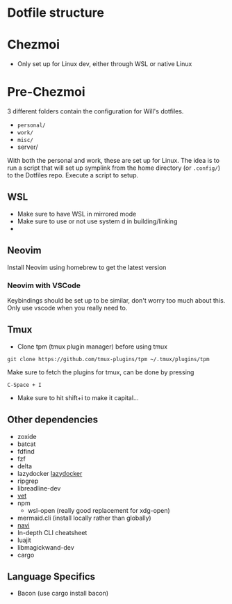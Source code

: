 # Dotfile structure

# Chezmoi

- Only set up for Linux dev, either through WSL or native Linux

# Pre-Chezmoi

3 different folders contain the configuration for Will's dotfiles.

- `personal/`
- `work/`
- `misc/`
- server/

With both the personal and work, these are set up for Linux. The idea is to run a script that will set up symplink from the home directory (or `.config/`) to the Dotfiles repo. Execute a script to setup.

## WSL

- Make sure to have WSL in mirrored mode
- Make sure to use or not use system d in building/linking
-

## Neovim

Install Neovim using homebrew to get the latest version

### Neovim with VSCode

Keybindings should be set up to be similar, don't worry too much about this. Only use vscode when you really need to.

## Tmux

- Clone tpm (tmux plugin manager) before using tmux

```shell
git clone https://github.com/tmux-plugins/tpm ~/.tmux/plugins/tpm
```

Make sure to fetch the plugins for tmux, can be done by pressing

```
C-Space + I
```

- Make sure to hit shift+i to make it capital...

## Other dependencies

- zoxide
- batcat
- fdfind
- fzf
- delta
- lazydocker [lazydocker](https://github.com/jesseduffield/lazydocker)
- ripgrep
- libreadline-dev
- [vet](https://github.com/vet-run/vet?utm_source=tldrnewsletter)
- npm
  - wsl-open (really good replacement for xdg-open)
- mermaid.cli (install locally rather than globally)
- [navi](https://github.com/denisidoro/navi?tab=readme-ov-file)
- In-depth CLI cheatsheet
- luajit
- libmagickwand-dev
- cargo

## Language Specifics

- Bacon (use cargo install bacon)
